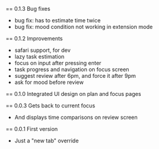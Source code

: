 == 0.1.3 Bug fixes
 * bug fix: has to estimate time twice
 * bug fix: mood condition not working in extension mode

== 0.1.2 Improvements
 * safari support, for dev
 * lazy task estimation
 * focus on input after pressing enter
 * task progress and navigation on focus screen
 * suggest review after 6pm, and force it after 9pm
 * ask for mood before review

== 0.1.0 Integrated UI design on plan and focus pages

== 0.0.3 Gets back to current focus
 * And displays time comparisons on review screen

== 0.0.1 First version
 * Just a "new tab" override
